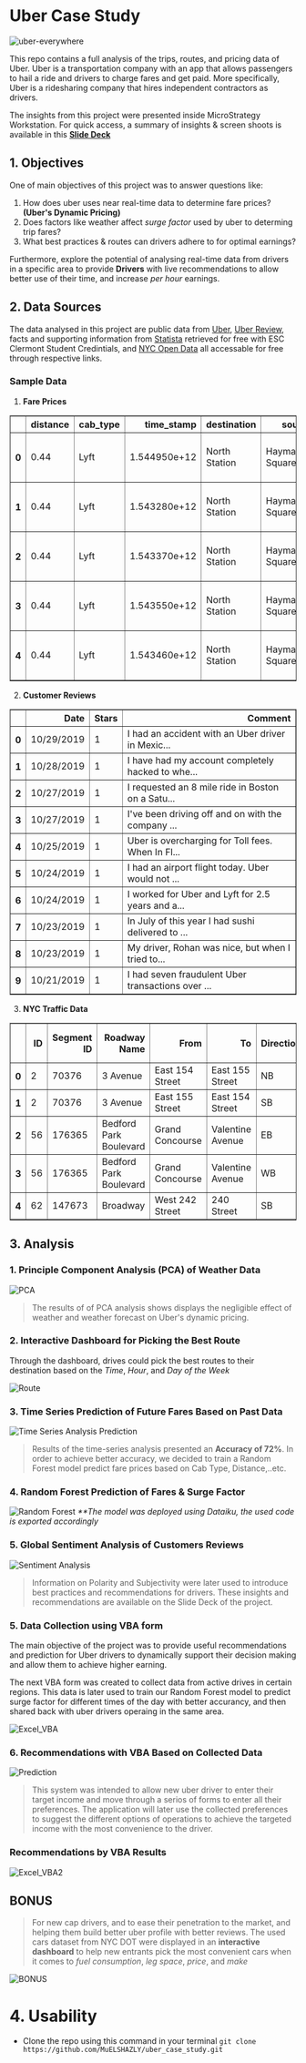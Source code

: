 # Uber Case Study
![uber-everywhere](https://user-images.githubusercontent.com/103464869/198420955-1a830889-7ecd-48d2-8d88-0bf6b65340e6.png)

This repo contains a full analysis of the trips, routes, and pricing data of Uber. Uber is a transportation company with an app that allows passengers to hail a ride and drivers to charge fares and get paid. More specifically, Uber is a ridesharing company that hires independent contractors as drivers.


The insights from this project were presented inside MicroStrategy Workstation. For quick access, a summary of insights & screen shoots is available in this [**Slide Deck**](https://docs.google.com/presentation/d/1bEHOxBG0vFUtOBV097XxyQPbmetrcAemB6gyrk0LbUU/edit?usp=sharing) 

## 1. Objectives
One of main objectives of this project was to answer questions like: 
1. How does uber uses near real-time data to determine fare prices? **(Uber's Dynamic Pricing)**
2. Does factors like weather affect _surge factor_ used by uber to determing trip fares? 
3. What best practices & routes can drivers adhere to for optimal earnings?

Furthermore, explore the potential of analysing real-time data from drivers in a specific area to provide **Drivers** with live recommendations to allow better use of their time, and increase _per hour_ earnings. 

## 2. Data Sources

The data analysed in this project are public data from [Uber](https://www.kaggle.com/datasets/mayankvashisht/uber-cab-fare-price-analysis?resource=download), [Uber Review](https://www.kaggle.com/datasets/jschne61701/uber-rides-costumer-reviews-dataset/code?select=Uber+Review+Data.xlsx), facts and supporting information from [Statista](https://www.statista.com/study/54895/uber-technologies/) retrieved for free with ESC Clermont Student Credintials, and [NYC Open Data](https://data.cityofnewyork.us/Transportation/Traffic-Volume-Counts-2014-2020-/ertz-hr4r) all accessable for free through respective links. 

### **Sample Data** 


1. **Fare Prices**

<table border="1" class="dataframe">
  <thead>
    <tr style="text-align: right;">
      <th></th>
      <th>distance</th>
      <th>cab_type</th>
      <th>time_stamp</th>
      <th>destination</th>
      <th>source</th>
      <th>price</th>
      <th>surge_multiplier</th>
      <th>id</th>
      <th>product_id</th>
      <th>name</th>
    </tr>
  </thead>
  <tbody>
    <tr>
      <th>0</th>
      <td>0.44</td>
      <td>Lyft</td>
      <td>1.544950e+12</td>
      <td>North Station</td>
      <td>Haymarket Square</td>
      <td>5.0</td>
      <td>1.0</td>
      <td>424553bb-7174-41ea-aeb4-fe06d4f4b9d7</td>
      <td>lyft_line</td>
      <td>Shared</td>
    </tr>
    <tr>
      <th>1</th>
      <td>0.44</td>
      <td>Lyft</td>
      <td>1.543280e+12</td>
      <td>North Station</td>
      <td>Haymarket Square</td>
      <td>11.0</td>
      <td>1.0</td>
      <td>4bd23055-6827-41c6-b23b-3c491f24e74d</td>
      <td>lyft_premier</td>
      <td>Lux</td>
    </tr>
    <tr>
      <th>2</th>
      <td>0.44</td>
      <td>Lyft</td>
      <td>1.543370e+12</td>
      <td>North Station</td>
      <td>Haymarket Square</td>
      <td>7.0</td>
      <td>1.0</td>
      <td>981a3613-77af-4620-a42a-0c0866077d1e</td>
      <td>lyft</td>
      <td>Lyft</td>
    </tr>
    <tr>
      <th>3</th>
      <td>0.44</td>
      <td>Lyft</td>
      <td>1.543550e+12</td>
      <td>North Station</td>
      <td>Haymarket Square</td>
      <td>26.0</td>
      <td>1.0</td>
      <td>c2d88af2-d278-4bfd-a8d0-29ca77cc5512</td>
      <td>lyft_luxsuv</td>
      <td>Lux Black XL</td>
    </tr>
    <tr>
      <th>4</th>
      <td>0.44</td>
      <td>Lyft</td>
      <td>1.543460e+12</td>
      <td>North Station</td>
      <td>Haymarket Square</td>
      <td>9.0</td>
      <td>1.0</td>
      <td>e0126e1f-8ca9-4f2e-82b3-50505a09db9a</td>
      <td>lyft_plus</td>
      <td>Lyft XL</td>
    </tr>
  </tbody>
</table>
</div>

2. **Customer Reviews**

<table border="1" class="dataframe">
  <thead>
    <tr style="text-align: right;">
      <th></th>
      <th>Date</th>
      <th>Stars</th>
      <th>Comment</th>
    </tr>
  </thead>
  <tbody>
    <tr>
      <th>0</th>
      <td>10/29/2019</td>
      <td>1</td>
      <td>I had an accident with an Uber driver in Mexic...</td>
    </tr>
    <tr>
      <th>1</th>
      <td>10/28/2019</td>
      <td>1</td>
      <td>I have had my account completely hacked to whe...</td>
    </tr>
    <tr>
      <th>2</th>
      <td>10/27/2019</td>
      <td>1</td>
      <td>I requested an 8 mile ride in Boston on a Satu...</td>
    </tr>
    <tr>
      <th>3</th>
      <td>10/27/2019</td>
      <td>1</td>
      <td>I've been driving off and on with the company ...</td>
    </tr>
    <tr>
      <th>4</th>
      <td>10/25/2019</td>
      <td>1</td>
      <td>Uber is overcharging for Toll fees. When In Fl...</td>
    </tr>
    <tr>
      <th>5</th>
      <td>10/24/2019</td>
      <td>1</td>
      <td>I had an airport flight today. Uber would not ...</td>
    </tr>
    <tr>
      <th>6</th>
      <td>10/24/2019</td>
      <td>1</td>
      <td>I worked for Uber and Lyft for 2.5 years and a...</td>
    </tr>
    <tr>
      <th>7</th>
      <td>10/23/2019</td>
      <td>1</td>
      <td>In July of this year I had sushi delivered to ...</td>
    </tr>
    <tr>
      <th>8</th>
      <td>10/23/2019</td>
      <td>1</td>
      <td>My driver, Rohan was nice, but when I tried to...</td>
    </tr>
    <tr>
      <th>9</th>
      <td>10/21/2019</td>
      <td>1</td>
      <td>I had seven fraudulent Uber transactions over ...</td>
    </tr>
  </tbody>
</table>
</div>

3. **NYC Traffic Data**

<table border="1" class="dataframe">
  <thead>
    <tr style="text-align: right;">
      <th></th>
      <th>ID</th>
      <th>Segment ID</th>
      <th>Roadway Name</th>
      <th>From</th>
      <th>To</th>
      <th>Direction</th>
      <th>Date</th>
      <th>12:00-1:00 AM</th>
      <th>1:00-2:00AM</th>
      <th>2:00-3:00AM</th>
      <th>...</th>
      <th>2:00-3:00PM</th>
      <th>3:00-4:00PM</th>
      <th>4:00-5:00PM</th>
      <th>5:00-6:00PM</th>
      <th>6:00-7:00PM</th>
      <th>7:00-8:00PM</th>
      <th>8:00-9:00PM</th>
      <th>9:00-10:00PM</th>
      <th>10:00-11:00PM</th>
      <th>11:00-12:00AM</th>
    </tr>
  </thead>
  <tbody>
    <tr>
      <th>0</th>
      <td>2</td>
      <td>70376</td>
      <td>3 Avenue</td>
      <td>East 154 Street</td>
      <td>East 155 Street</td>
      <td>NB</td>
      <td>9/13/2014</td>
      <td>204</td>
      <td>177</td>
      <td>133</td>
      <td>...</td>
      <td>520</td>
      <td>611</td>
      <td>573</td>
      <td>546</td>
      <td>582</td>
      <td>528</td>
      <td>432</td>
      <td>328</td>
      <td>282</td>
      <td>240</td>
    </tr>
    <tr>
      <th>1</th>
      <td>2</td>
      <td>70376</td>
      <td>3 Avenue</td>
      <td>East 155 Street</td>
      <td>East 154 Street</td>
      <td>SB</td>
      <td>9/13/2014</td>
      <td>140</td>
      <td>51</td>
      <td>128</td>
      <td>...</td>
      <td>379</td>
      <td>376</td>
      <td>329</td>
      <td>362</td>
      <td>418</td>
      <td>335</td>
      <td>282</td>
      <td>247</td>
      <td>237</td>
      <td>191</td>
    </tr>
    <tr>
      <th>2</th>
      <td>56</td>
      <td>176365</td>
      <td>Bedford Park Boulevard</td>
      <td>Grand Concourse</td>
      <td>Valentine Avenue</td>
      <td>EB</td>
      <td>9/13/2014</td>
      <td>94</td>
      <td>73</td>
      <td>65</td>
      <td>...</td>
      <td>280</td>
      <td>272</td>
      <td>264</td>
      <td>236</td>
      <td>213</td>
      <td>190</td>
      <td>199</td>
      <td>183</td>
      <td>147</td>
      <td>103</td>
    </tr>
    <tr>
      <th>3</th>
      <td>56</td>
      <td>176365</td>
      <td>Bedford Park Boulevard</td>
      <td>Grand Concourse</td>
      <td>Valentine Avenue</td>
      <td>WB</td>
      <td>9/13/2014</td>
      <td>88</td>
      <td>82</td>
      <td>75</td>
      <td>...</td>
      <td>237</td>
      <td>276</td>
      <td>223</td>
      <td>240</td>
      <td>217</td>
      <td>198</td>
      <td>186</td>
      <td>162</td>
      <td>157</td>
      <td>103</td>
    </tr>
    <tr>
      <th>4</th>
      <td>62</td>
      <td>147673</td>
      <td>Broadway</td>
      <td>West 242 Street</td>
      <td>240 Street</td>
      <td>SB</td>
      <td>9/13/2014</td>
      <td>255</td>
      <td>209</td>
      <td>149</td>
      <td>...</td>
      <td>732</td>
      <td>809</td>
      <td>707</td>
      <td>675</td>
      <td>641</td>
      <td>556</td>
      <td>546</td>
      <td>465</td>
      <td>425</td>
      <td>324</td>
    </tr>
  </tbody>
</table>

## 3. Analysis 

### 1. Principle Component Analysis (PCA) of Weather Data 


![PCA](https://user-images.githubusercontent.com/103464869/198494344-f195b80d-3d7b-4cad-8677-4376de6dd700.jpg)

>The results of of PCA analysis shows displays the negligible effect of weather and weather forecast on Uber's dynamic pricing.

### 2. Interactive Dashboard for Picking the Best Route

Through the dashboard, drives could pick the best routes to their destination based on the _Time_, _Hour_, and _Day of the Week_

![Route](https://user-images.githubusercontent.com/103464869/198495615-be1ed109-093c-4751-bf05-65b67313aa45.jpg)

### 3. Time Series Prediction of Future Fares Based on Past Data

![Time Series Analysis   Prediction](https://user-images.githubusercontent.com/103464869/198495742-96bc6d4c-bbba-4df2-9f2c-e73a2c32536e.jpg)

> Results of the time-series analysis presented an **Accuracy of 72%**. In order to achieve better accuracy, we decided to train a Random Forest model predict fare prices based on Cab Type, Distance,..etc. 

### 4. Random Forest Prediction of Fares & Surge Factor

![Random Forest](https://user-images.githubusercontent.com/103464869/198496870-3cb1f3b8-38ea-44e8-adae-87539f7a23d1.PNG)
_**The model was deployed using Dataiku, the used code is exported accordingly_

### 5. Global Sentiment Analysis of Customers Reviews

![Sentiment Analysis](https://user-images.githubusercontent.com/103464869/198497400-b587e74e-115f-4da5-97b0-b2277d975f11.jpg)

> Information on Polarity and Subjectivity were later used to introduce best practices and recommendations for drivers. These insights and recommendations are available on the Slide Deck of the project. 

### 5. Data Collection using VBA form

The main objective of the project was to provide useful recommendations and prediction for Uber drivers to dynamically support their decision making and allow them to achieve higher earning. 

The next VBA form was created to collect data from active drives in certain regions. This data is later used to train our Random Forest model to predict surge factor for different times of the day with better accurancy, and then shared back with uber drivers operaing in the same area. 

![Excel_VBA](https://user-images.githubusercontent.com/103464869/198498185-fc34d8e6-9ea9-4aee-836a-0ec6ce31a289.PNG)

### 6. Recommendations with VBA Based on Collected Data

![Prediction](https://user-images.githubusercontent.com/103464869/198498811-8bfb4305-7dc4-4dbe-a5ef-417593bf8315.jpg)

>This system was intended to allow new uber driver to enter their target income and move through a serios of forms to enter all their preferences. The application will later use the collected preferences to suggest the different options of operations to achieve the targeted income with the most convenience to the driver. 

### Recommendations by VBA Results

![Excel_VBA2](https://user-images.githubusercontent.com/103464869/198499063-db592fa7-0b9c-453e-9087-f87137fbb901.PNG)

## BONUS 
> For new cap drivers, and to ease their penetration to the market, and helping them build better uber profile with better reviews. The used cars dataset from NYC DOT were displayed in an **interactive dashboard** to help new entrants pick the most convenient cars when it comes to _fuel consumption_, _leg space_, _price_, and _make_ 

![BONUS](https://user-images.githubusercontent.com/103464869/198500171-5961af10-8cc8-4dde-b244-73eefad90a80.jpg)


# 4. Usability 

  - Clone the repo using this command in your terminal `git clone https://github.com/MuELSHAZLY/uber_case_study.git` 
  